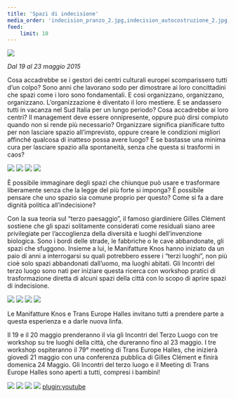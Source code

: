 ```yaml
---
title: 'Spazi di indecisione'
media_order: 'indecision_pranzo_2.jpg,indecision_autocostruzione_2.jpg,indecision_calcio_2.jpg,indecision_autocostruzione.jpg,indecision_zappe_2.jpg,indecision_pranzo.jpg,indecision_bambini.jpg,indecision_calcio.jpg,indecision_megafono.jpg,indecision_performance.jpg,indecision_assemblea_2.jpg,indecision_zappe.jpg,indecision_piante.jpg,indecision_assemblea.jpg,21550x250.jpg,sesta_0.jpg,indecision_tavolarotonda.jpg'
feed:
    limit: 10
---
```


![](indecision_assemblea_2.jpg)

_Dal 19 al 23 maggio 2015_

Cosa accadrebbe se i gestori dei centri culturali europei scomparissero tutti d’un colpo?
Sono anni che lavorano sodo per dimostrare ai loro concittadini che spazi come i loro sono fondamentali. E così organizzano, organizzano, organizzano. L’organizzazione è diventato il loro mestiere. 
E se andassero tutti in vacanza nel Sud Italia per un lungo periodo? Cosa accadrebbe ai loro centri? Il management deve essere onnipresente, oppure può dirsi compiuto quando non si rende più necessario? Organizzare significa pianificare tutto per non lasciare spazio all’imprevisto, oppure creare le condizioni migliori affinché qualcosa di inatteso possa avere luogo? E se bastasse una minima cura per lasciare spazio alla spontaneità, senza che questa si trasformi in caos?

![](indecision_assemblea.jpg)
![](indecision_piante.jpg)
![](indecision_performance.jpg)
![](indecision_megafono.jpg)

È possibile immaginare degli spazi che chiunque può usare e trasformare liberamente senza che la legge del più forte si imponga? È possibile pensare che uno spazio sia comune proprio per questo? Come si fa a dare dignità politica all’indecisione?

Con la sua teoria sul “terzo paesaggio”, il famoso giardiniere Gilles Clément sostiene che gli spazi solitamente considerati come residuali siano aree privilegiate per l’accoglienza della diversità e luoghi dell’invenzione biologica. Sono i bordi delle strade, le fabbriche o le cave abbandonate, gli spazi che sfuggono. Insieme a lui, le Manifatture Knos hanno iniziato da un paio di anni a interrogarsi su quali potrebbero essere i “terzi luoghi”, non più cioè solo spazi abbandonati dall’uomo, ma luoghi abitati. Gli Incontri del terzo luogo sono nati per iniziare questa ricerca con workshop pratici di trasformazione diretta di alcuni spazi della città con lo scopo di aprire spazi di indecisione.

![](indecision_zappe.jpg)
![](indecision_bambini.jpg)
![](indecision_calcio.jpg)
![](indecision_autocostruzione_2.jpg)

Le Manifatture Knos e Trans Europe Halles invitano tutti a prendere parte a questa esperienza e a darle nuova linfa.

Il 19 e il 20 maggio prenderanno il via gli Incontri del Terzo Luogo con tre workshop su tre luoghi della città, che dureranno fino al 23 maggio. I tre workshop ospiteranno il 79° meeting di Trans Europe Halles, che inizierà giovedì 21 maggio con una conferenza pubblica di Gilles Clément e finirà domenica 24 Maggio.
Gli Incontri del terzo luogo e il Meeting di Trans Europe Halles sono aperti a tutti, compresi i bambini!

![](indecision_autocostruzione.jpg)
![](indecision_calcio_2.jpg)
![](indecision_pranzo_2.jpg)
![](sesta_0.jpg)
[plugin:youtube](https://youtu.be/VnRdp9kMvDo)